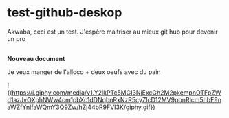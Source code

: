 # test-github-deskop

Akwaba, ceci est un test. J'espère maitriser au mieux git hub pour devenir un pro
 
##
**Nouveau document**

Je veux manger de l'alloco + deux oeufs avec du pain 

!{(https://i.giphy.com/media/v1.Y2lkPTc5MGI3NjExcGh2M2pkempnOTFpZWd1azJvOXphNWw4cm1pbXc1dDNqbnRxNzR5cyZlcD12MV9pbnRlcm5hbF9naWZfYnlfaWQmY3Q9Zw/hZj44bR9FVI3K/giphy.gif})
